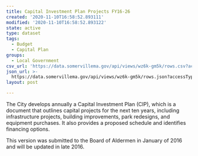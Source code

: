 ```yaml
---
title: Capital Investment Plan Projects FY16-26
created: '2020-11-10T16:58:52.893111'
modified: '2020-11-10T16:58:52.893122'
state: active
type: dataset
tags:
  - Budget
  - Capital Plan
groups:
  - Local Government
csv_url: 'https://data.somervillema.gov/api/views/wz6k-gm5k/rows.csv?accessType=DOWNLOAD'
json_url: >-
  https://data.somervillema.gov/api/views/wz6k-gm5k/rows.json?accessType=DOWNLOAD
layout: post

---
```

The City develops annually a Capital Investment Plan (CIP), which is a document that outlines capital projects for the next ten years, including infrastructure projects, building improvements, park redesigns, and equipment purchases. It also provides a proposed schedule and identifies financing options.

This version was submitted to the Board of Aldermen in January of 2016 and will be updated in late 2016.
